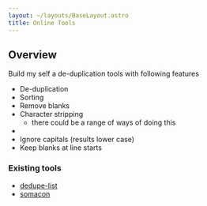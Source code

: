 ```yaml
---
layout: ~/layouts/BaseLayout.astro
title: Online Tools
---
```


## Overview

Build my self a de-duplication tools with following features

- De-duplication
- Sorting
- Remove blanks
- Character stripping
  - there could be a range of ways of doing this
-
- Ignore capitals (results lower case)
- Keep blanks at line starts

### Existing tools

- [dedupe-list](https://esqsoft.com/tools/dedupe-list.htm)
- [somacon](https://www.somacon.com/p568.php)



